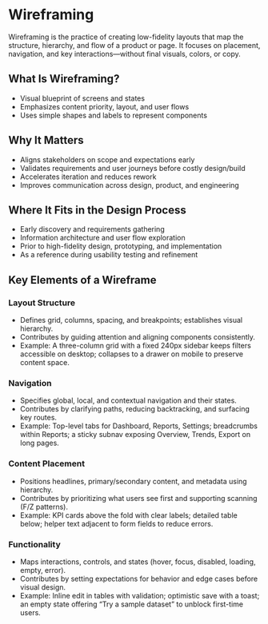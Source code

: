 # Wireframing

Wireframing is the practice of creating low-fidelity layouts that map the structure, hierarchy, and flow of a product or page. It focuses on placement, navigation, and key interactions—without final visuals, colors, or copy.

## What Is Wireframing?
- Visual blueprint of screens and states
- Emphasizes content priority, layout, and user flows
- Uses simple shapes and labels to represent components

## Why It Matters
- Aligns stakeholders on scope and expectations early
- Validates requirements and user journeys before costly design/build
- Accelerates iteration and reduces rework
- Improves communication across design, product, and engineering

## Where It Fits in the Design Process
- Early discovery and requirements gathering
- Information architecture and user flow exploration
- Prior to high-fidelity design, prototyping, and implementation
- As a reference during usability testing and refinement

## Key Elements of a Wireframe

### Layout Structure
- Defines grid, columns, spacing, and breakpoints; establishes visual hierarchy.
- Contributes by guiding attention and aligning components consistently.
- Example: A three-column grid with a fixed 240px sidebar keeps filters accessible on desktop; collapses to a drawer on mobile to preserve content space.

### Navigation
- Specifies global, local, and contextual navigation and their states.
- Contributes by clarifying paths, reducing backtracking, and surfacing key routes.
- Example: Top-level tabs for Dashboard, Reports, Settings; breadcrumbs within Reports; a sticky subnav exposing Overview, Trends, Export on long pages.

### Content Placement
- Positions headlines, primary/secondary content, and metadata using hierarchy.
- Contributes by prioritizing what users see first and supporting scanning (F/Z patterns).
- Example: KPI cards above the fold with clear labels; detailed table below; helper text adjacent to form fields to reduce errors.

### Functionality
- Maps interactions, controls, and states (hover, focus, disabled, loading, empty, error).
- Contributes by setting expectations for behavior and edge cases before visual design.
- Example: Inline edit in tables with validation; optimistic save with a toast; an empty state offering “Try a sample dataset” to unblock first-time users.